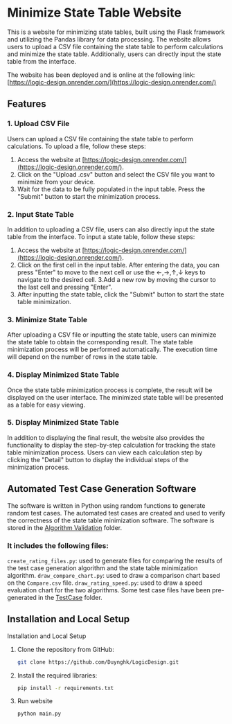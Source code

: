Minimize State Table Website
============================

This is a website for minimizing state tables, built using the Flask framework and utilizing the Pandas library for data processing. The website allows users to upload a CSV file containing the state table to perform calculations and minimize the state table. Additionally, users can directly input the state table from the interface.

The website has been deployed and is online at the following link:  [https://logic-design.onrender.com/](https://logic-design.onrender.com/)
## Features

### 1. Upload CSV File

Users can upload a CSV file containing the state table to perform calculations. To upload a file, follow these steps:

1. Access the website at [https://logic-design.onrender.com/](https://logic-design.onrender.com/).
2. Click on the "Upload .csv" button and select the CSV file you want to minimize from your device.
3. Wait for the data to be fully populated in the input table. Press the "Submit" button to start the minimization process.

### 2. Input State Table
In addition to uploading a CSV file, users can also directly input the state table from the interface. To input a state table, follow these steps:

1. Access the website at [https://logic-design.onrender.com/](https://logic-design.onrender.com/).
2. Click on the first cell in the input table. After entering the data, you can press "Enter" to move to the next cell or use the ←,→,↑,↓ keys to navigate to the desired cell.
3.Add a new row by moving the cursor to the last cell and pressing "Enter".
4. After inputting the state table, click the "Submit" button to start the state table minimization.

### 3. Minimize State Table
After uploading a CSV file or inputting the state table, users can minimize the state table to obtain the corresponding result. The state table minimization process will be performed automatically. The execution time will depend on the number of rows in the state table.

### 4. Display Minimized State Table
Once the state table minimization process is complete, the result will be displayed on the user interface. The minimized state table will be presented as a table for easy viewing.

### 5. Display Minimized State Table
In addition to displaying the final result, the website also provides the functionality to display the step-by-step calculation for tracking the state table minimization process. Users can view each calculation step by clicking the "Detail" button to display the individual steps of the minimization process.

## Automated Test Case Generation Software
The software is written in Python using random functions to generate random test cases. The automated test cases are created and used to verify the correctness of the state table minimization software.
The software is stored in the [Algorithm Validation](https://github.com/Duynghk/LogicDesign/tree/master/AlgorithmValidation) folder.
### It includes the following files:
`create_rating_files.py`: used to generate files for comparing the results of the test case generation algorithm and the state table minimization algorithm.
`draw_compare_chart.py`: used to draw a comparison chart based on the `Compare.csv` file.
`draw_rating_speed.py`: used to draw a speed evaluation chart for the two algorithms.
Some test case files have been pre-generated in the [TestCase](https://github.com/Duynghk/LogicDesign/tree/master/AlgorithmValidation/TestCase) folder.
## Installation and Local Setup
Installation and Local Setup

1. Clone the repository from GitHub:
   ```bash
   git clone https://github.com/Duynghk/LogicDesign.git
2. Install the required libraries:
   ```bash
   pip install -r requirements.txt
3. Run website
   ```bash
   python main.py
